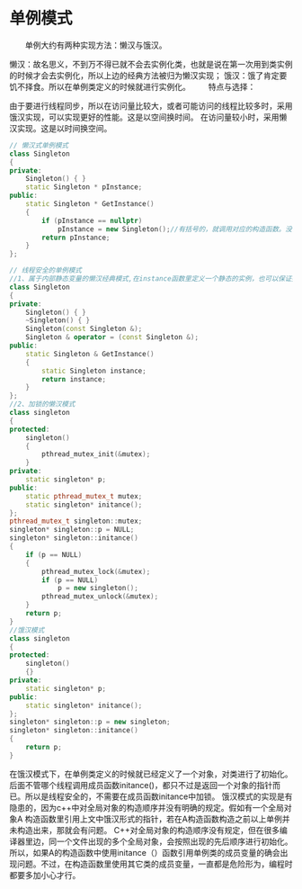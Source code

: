 # 单例模式
　　单例大约有两种实现方法：懒汉与饿汉。

懒汉：故名思义，不到万不得已就不会去实例化类，也就是说在第一次用到类实例的时候才会去实例化，所以上边的经典方法被归为懒汉实现；
饿汉：饿了肯定要饥不择食。所以在单例类定义的时候就进行实例化。
　　特点与选择：

由于要进行线程同步，所以在访问量比较大，或者可能访问的线程比较多时，采用饿汉实现，可以实现更好的性能。这是以空间换时间。
在访问量较小时，采用懒汉实现。这是以时间换空间。
```cpp
// 懒汉式单例模式
class Singleton
{
private:
	Singleton() { }
	static Singleton * pInstance;
public:
	static Singleton * GetInstance()
	{
		if (pInstance == nullptr)
			pInstance = new Singleton();//有括号的，就调用对应的构造函数。没有加括号，如果有自定义的不带参数的构造函数，则调用该构造函数；如果没有定义构造函数，就调用默认的不带参数的构造函数。
		return pInstance;
	}
};

// 线程安全的单例模式
//1、属于内部静态变量的懒汉经典模式,在instance函数里定义一个静态的实例，也可以保证拥有唯一实例，在返回时只需要返回其指针就可以了。
class Singleton
{
private:
	Singleton() { }
	~Singleton() { }
	Singleton(const Singleton &);
	Singleton & operator = (const Singleton &);
public:
	static Singleton & GetInstance()
	{
		static Singleton instance;
		return instance;
	}
};
//2、加锁的懒汉模式
class singleton
{
protected:
    singleton()
    {
        pthread_mutex_init(&mutex);
    }
private:
    static singleton* p;
public:
    static pthread_mutex_t mutex;
    static singleton* initance();
};
pthread_mutex_t singleton::mutex;
singleton* singleton::p = NULL;
singleton* singleton::initance()
{
    if (p == NULL)
    {
        pthread_mutex_lock(&mutex);
        if (p == NULL)
            p = new singleton();
        pthread_mutex_unlock(&mutex);
    }
    return p;
}
//饿汉模式
class singleton
{
protected:
    singleton()
    {}
private:
    static singleton* p;
public:
    static singleton* initance();
};
singleton* singleton::p = new singleton;
singleton* singleton::initance()
{
    return p;
}
```
在饿汉模式下，在单例类定义的时候就已经定义了一个对象，对类进行了初始化。后面不管哪个线程调用成员函数initance()，都只不过是返回一个对象的指针而已。所以是线程安全的，不需要在成员函数initance中加锁。
饿汉模式的实现是有隐患的，因为c++中对全局对象的构造顺序并没有明确的规定。假如有一个全局对象A 构造函数里引用上文中饿汉形式的指针，若在A构造函数构造之前以上单例并未构造出来，那就会有问题。
C++对全局对象的构造顺序没有规定，但在很多编译器里边，同一个文件出现的多个全局对象，会按照出现的先后顺序进行初始化。所以，如果A的构造函数中使用initance（）函数引用单例类的成员变量的确会出现问题。不过，在构造函数里使用其它类的成员变量，一直都是危险形为，编程时都要多加小心才行。
